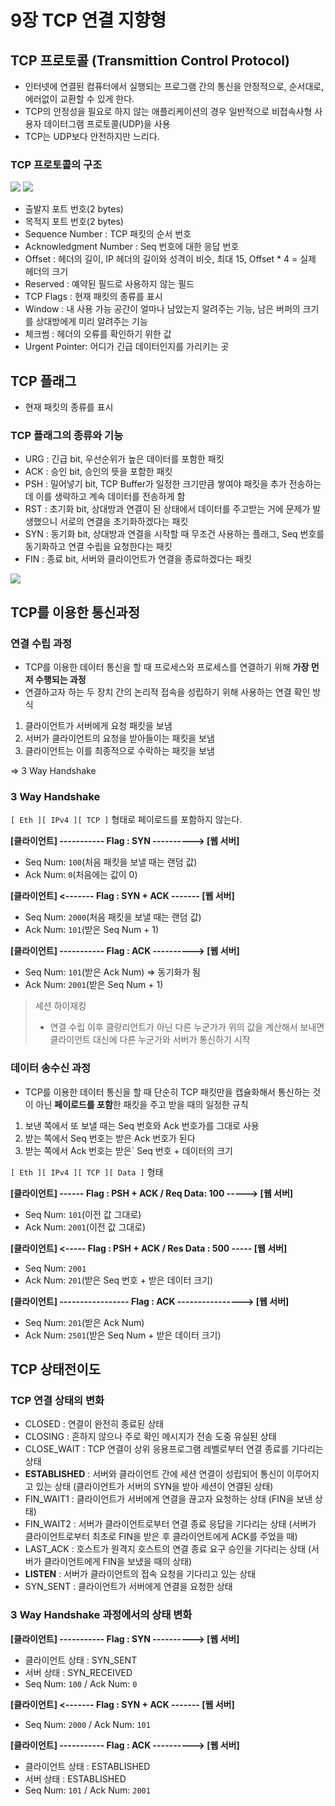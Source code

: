 # 9장 TCP 연결 지향형

## TCP 프로토콜 (Transmittion Control Protocol)

- 인터넷에 연결된 컴퓨터에서 실행되는 프로그램 간의 통신을 안정적으로, 순서대로, 에러없이 교환할 수 있게 한다.
- TCP의 안정성을 필요로 하지 않는 애플리케이션의 경우 일반적으로 비접속사형 사용자 데이터그램 프로토콜(UDP)을 사용
- TCP는 UDP보다 안전하지만 느리다.

### TCP 프로토콜의 구조

![](https://i.imgur.com/5kFk0Az.png)
![](https://i.imgur.com/iCdPoON.png)

- 출발지 포트 번호(2 bytes)
- 목적지 포트 번호(2 bytes)
- Sequence Number : TCP 패킷의 순서 번호
- Acknowledgment Number : Seq 번호에 대한 응답 번호
- Offset : 헤더의 길이, IP 헤더의 길이와 성격이 비슷, 최대 15, Offset \* 4 = 실제 헤더의 크기
- Reserved : 예약된 필드로 사용하지 않는 필드
- TCP Flags : 현재 패킷의 종류를 표시
- Window : 내 사용 가능 공간이 얼마나 남았는지 알려주는 기능, 남은 버퍼의 크기를 상대방에게 미리 알려주는 기능
- 체크썸 : 헤더의 오류를 확인하기 위한 값
- Urgent Pointer: 어디가 긴급 데이터인지를 가리키는 곳

## TCP 플래그

- 현재 패킷의 종류를 표시

### TCP 플래그의 종류와 기능

- URG : 긴급 bit, 우선순위가 높은 데이터를 포함한 패킷
- ACK : 승인 bit, 승인의 뜻을 포함한 패킷
- PSH : 밀어넣기 bit, TCP Buffer가 일정한 크기만큼 쌓여야 패킷을 추가 전송하는데 이를 생략하고 계속 데이터를 전송하게 함
- RST : 초기화 bit, 상대방과 연결이 된 상태에서 데이터를 주고받는 거에 문제가 발생했으니 서로의 연결을 초기화하겠다는 패킷
- SYN : 동기화 bit, 상대방과 연결을 시작할 때 무조건 사용하는 플래그, Seq 번호를 동기화하고 연결 수립을 요청한다는 패킷
- FIN : 종료 bit, 서버와 클라이언트가 연결을 종료하겠다는 패킷

![](https://i.imgur.com/cfREmSa.png)

## TCP를 이용한 통신과정

### 연결 수립 과정

- TCP를 이용한 데이터 통신을 할 때 프로세스와 프로세스를 연결하기 위해 **가장 먼저 수행되는 과정**
- 연결하고자 하는 두 장치 간의 논리적 접속을 성립하기 위해 사용하는 연결 확인 방식

1. 클라이언트가 서버에게 요청 패킷을 보냄
2. 서버가 클라이언트의 요청을 받아들이는 패킷을 보냄
3. 클라이언트는 이를 최종적으로 수락하는 패킷을 보냄

⇒ 3 Way Handshake

### 3 Way Handshake

`[ Eth ][ IPv4 ][ TCP ]` 형태로 페이로드를 포함하지 않는다.

**[클라이언트] ----------- Flag : SYN ----------> [웹 서버]**

- Seq Num: `100`(처음 패킷을 보낼 때는 랜덤 값)
- Ack Num: `0`(처음에는 값이 0)

**[클라이언트] <------- Flag : SYN + ACK ------- [웹 서버]**

- Seq Num: `2000`(처음 패킷을 보낼 때는 랜덤 값)
- Ack Num: `101`(받은 Seq Num + 1)

**[클라이언트] ----------- Flag : ACK ----------> [웹 서버]**

- Seq Num: `101`(받은 Ack Num) ⇒ 동기화가 됨
- Ack Num: `2001`(받은 Seq Num + 1)

> 세션 하이재킹
>
> - 연결 수립 이후 클랑리언트가 아닌 다른 누군가가 위의 값을 계산해서 보내면 클라이언트 대신에 다른 누군가와 서버가 통신하기 시작

### 데이터 송수신 과정

- TCP를 이용한 데이터 통신을 할 때 단순히 TCP 패킷만을 캡슐화해서 통신하는 것이 아닌 **페이로드를 포함**한 패킷을 주고 받을 때의 일정한 규칙

1. 보낸 쪽에서 또 보낼 때는 Seq 번호와 Ack 번호가를 그대로 사용
2. 받는 쪽에서 Seq 번호는 받은 Ack 번호가 된다
3. 받는 쪽에서 Ack 번호는 받은` Seq 번호 + 데이터의 크기

`[ Eth ][ IPv4 ][ TCP ][ Data ]` 형태

**[클라이언트] ------ Flag : PSH + ACK / Req Data: 100 -----> [웹 서버]**

- Seq Num: `101`(이전 값 그대로)
- Ack Num: `2001`(이전 값 그대로)

**[클라이언트] <----- Flag : PSH + ACK / Res Data : 500 ----- [웹 서버]**

- Seq Num: `2001`
- Ack Num: `201`(받은 Seq 번호 + 받은 데이터 크기)

**[클라이언트] ----------------- Flag : ACK ----------------> [웹 서버]**

- Seq Num: `201`(받은 Ack Num)
- Ack Num: `2501`(받은 Seq Num + 받은 데이터 크기)

## TCP 상태전이도

### TCP 연결 상태의 변화

- CLOSED : 연결이 완전히 종료된 상태
- CLOSING : 흔하지 않으나 주로 확인 메시지가 전송 도중 유실된 상태
- CLOSE_WAIT : TCP 연결이 상위 응용프로그램 레벨로부터 연결 종료를 기다리는 상태
- **ESTABLISHED** : 서버와 클라이언트 간에 세션 연결이 성립되어 통신이 이루어지고 있는 상태 (클라이언트가 서버의 SYN을 받아 세션이 연결된 상태)
- FIN_WAIT1 : 클라이언트가 서버에게 연결을 끊고자 요청하는 상태 (FIN을 보낸 상태)
- FIN_WAIT2 : 서버가 클라이언트로부터 연결 종료 응답을 기다리는 상태 (서버가 클라이언트로부터 최초로 FIN을 받은 후 클라이언트에게 ACK를 주었을 때)
- LAST_ACK : 호스트가 원격지 호스트의 연결 종료 요구 승인을 기다리는 상태 (서버가 클라이언트에게 FIN을 보냈을 때의 상태)
- **LISTEN** : 서버가 클라이언트의 접속 요청을 기다리고 있는 상태
- SYN_SENT : 클라이언트가 서버에게 연결을 요청한 상태

### 3 Way Handshake 과정에서의 상태 변화

**[클라이언트] ----------- Flag : SYN ----------> [웹 서버]**

- 클라이언트 상태 : SYN_SENT
- 서버 상태 : SYN_RECEIVED
- Seq Num: `100` / Ack Num: `0`

**[클라이언트] <------- Flag : SYN + ACK ------- [웹 서버]**

- Seq Num: `2000` / Ack Num: `101`

**[클라이언트] ----------- Flag : ACK ----------> [웹 서버]**

- 클라이언트 상태 : ESTABLISHED
- 서버 상태 : ESTABLISHED
- Seq Num: `101` / Ack Num: `2001`
